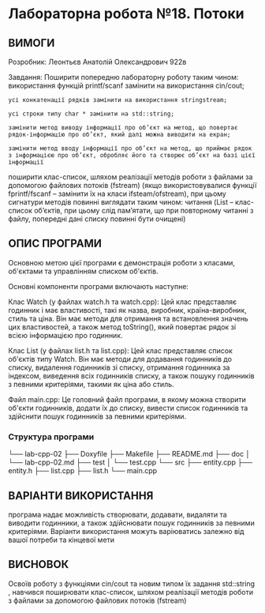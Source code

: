 # Лабораторна робота №18. Потоки

## ВИМОГИ

Розробник: Леонтьєв Анатолій Олександрович 922в

Завдання: Поширити попередню лабораторну роботу таким чином:
	використання функцій printf/scanf замінити на використання cin/cout;
	
	усі конкатенації рядків замінити на використання stringstream;

	усі строки типу char * замінити на std::string;
	
	замінити метод виводу інформації про об’єкт на метод, що повертає рядок-інформацію про об’єкт, який далі можна виводити на екран;
	
	замінити метод вводу інформації про об’єкт на метод, що приймає рядок з інформацією про об’єкт, обробляє його та створює об’єкт на базі цієї інформації
поширити клас-список, шляхом реалізації методів роботи з файлами за допомогою файлових потоків (fstream) (якщо використовувалися функції fprintf/fscanf – замінити їх на класи ifsteam/ofstream), при цьому сигнатури методів повинні виглядати таким чином:
	читання (List – клас-список об’єктів, при цьому слід пам’ятати, що при повторному читанні з файлу, попередні дані списку повинні бути очищені)
## ОПИС ПРОГРАМИ

Основною метою цієї програми є демонстрація роботи з класами, об'єктами та управлінням списком об'єктів.

Основні компоненти програми включають наступне:

Клас Watch (у файлах watch.h та watch.cpp): Цей клас представляє годинник і має властивості, такі як назва, виробник, країна-виробник, стиль та ціна. Він має методи для отримання та встановлення значень цих властивостей, а також метод toString(), який повертає рядок зі всією інформацією про годинник.

Клас List (у файлах list.h та list.cpp): Цей клас представляє список об'єктів типу Watch. Він має методи для додавання годинників до списку, видалення годинників зі списку, отримання годинника за індексом, виведення всіх годинників списку, а також пошуку годинників з певними критеріями, такими як ціна або стиль.

Файл main.cpp: Це головний файл програми, в якому  можна створити об'єкти годинників, додати їх до списку, вивести список годинників та здійснити пошук годинників за певними критеріями.

### Структура програми

└── lab-cpp-02
    ├── Doxyfile
    ├── Makefile
    ├── README.md
    ├── doc
    │   └── lab-cpp-02.md
    ├── test
    │   └── test.cpp
    └── src
        ├── entity.cpp
        ├── entity.h
        ├── list.cpp
        ├── list.h
        └── main.cpp
    
## ВАРІАНТИ ВИКОРИСТАННЯ

програма надає можливість створювати, додавати, видаляти та виводити годинники, а також здійснювати пошук годинників за певними критеріями. Варіанти використання можуть варіюватись залежно від вашої потреби та кінцевої мети


## ВИСНОВОК

Освоїв роботу з функціями cin/cout та новим типом їх задання std::string , навчився поширювати клас-список, шляхом реалізації методів роботи з файлами за допомогою файлових потоків (fstream)
